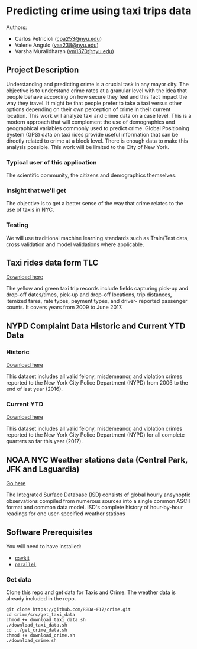# Predicting crime using taxi trips data

Authors:

* Carlos Petricioli (cpa253@nyu.edu)
* Valerie Angulo (vaa238@nyu.edu)
* Varsha Muralidharan (vm1370@nyu.edu)

<!-- CODE COVERAGE HERE -->

## Project Description

Understanding and predicting crime is a crucial task in any mayor city. The objective is to understand crime rates at a granular level with the idea that people behave according on how secure they feel and this fact impact the way they travel. It might be that people prefer to take a taxi versus other options depending on their own perception of crime in their current location. This work will analyze taxi and crime data on a case level.
This is a modern approach that will complement the use of demographics and geographical variables commonly used to predict crime. Global Positioning System (GPS) data on taxi rides provide useful information that can be directly related to crime at a block level. There is enough data to make this analysis possible. This work will be limited to the City of New York.

### Typical user of this application

The scientific community, the citizens and demographics themselves.

### Insight that we'll get

The objective is to get a better sense of the way that crime relates to the use of taxis in NYC.

### Testing

We will use traditional machine learning standards such as Train/Test data, cross validation and model validations where applicable.

## Taxi rides data form TLC

[Download here](http://www.nyc.gov/html/tlc/html/about/trip_record_data.shtml)

The yellow and green taxi trip records include fields capturing pick-up and drop-off dates/times, pick-up and drop-off locations, trip distances, itemized fares, rate types, payment types, and driver- reported passenger counts. It covers years from 2009 to June 2017.

## NYPD Complaint Data Historic and Current YTD Data 

### Historic

[Download here](https://data.cityofnewyork.us/Public-Safety/NYPD-Complaint-Data-Historic/qgea-i56i)

This dataset includes all valid felony, misdemeanor, and violation crimes reported to the New York City Police Department (NYPD) from 2006 to the end of last year (2016).

### Current YTD

[Download here](https://data.cityofnewyork.us/Public-Safety/NYPD-Complaint-Data-Current-YTD/5uac-w243)

This dataset includes all valid felony, misdemeanor, and violation crimes reported to the New York City Police Department (NYPD) for all complete quarters so far this year (2017).


## NOAA NYC Weather stations data (Central Park, JFK and Laguardia)

[Go here](https://www.ncdc.noaa.gov/isd)

The Integrated Surface Database (ISD) consists of global hourly ansynoptic observations compiled from numerous sources into a single common ASCII format and common data model. ISD's complete history of hour-by-hour readings for one user-specified weather stations


## Software Prerequisites

You will need to have installed:

* [csvkit](https://pypi.python.org/pypi/csvkit)
* [`parallel`](https://www.gnu.org/software/parallel/)

### Get data

Clone this repo and get data for Taxis and Crime. The weather data is already included in the repo.

    git clone https://github.com/RBDA-F17/crime.git
    cd crime/src/get_taxi_data
    chmod +x download_taxi_data.sh
    ./download_taxi_data.sh
    cd ../get_crime_data.sh
    chmod +x download_crime.sh
    ./download_crime.sh
